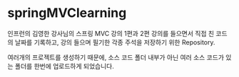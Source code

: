# springMVClearning

인프런의 김영한 강사님의 스프링 MVC 강의 1편과 2편 강의를 들으면서 직접 친 코드의 날짜를 기록하고, 강의 들으며 필기한 각종 주석을 저장하기 위한 Repository.



여러개의 프로젝트를 생성하기 때문에, 소스 코드 폴더 내부가 아닌 여러 소스 코드가 있는 폴더를 한번에 업로드하게 되었습니다.

